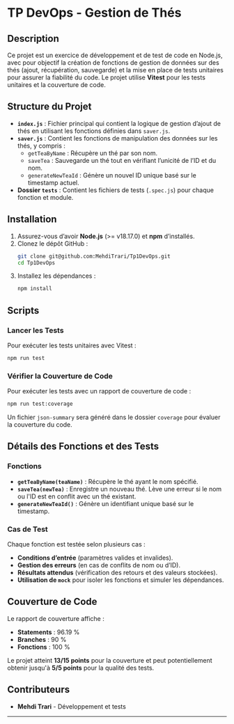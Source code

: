 # TP DevOps - Gestion de Thés

## Description

Ce projet est un exercice de développement et de test de code en Node.js, avec pour objectif la création de fonctions de gestion de données sur des thés (ajout, récupération, sauvegarde) et la mise en place de tests unitaires pour assurer la fiabilité du code. Le projet utilise **Vitest** pour les tests unitaires et la couverture de code.

## Structure du Projet

- **`index.js`** : Fichier principal qui contient la logique de gestion d’ajout de thés en utilisant les fonctions définies dans `saver.js`.
- **`saver.js`** : Contient les fonctions de manipulation des données sur les thés, y compris :
  - `getTeaByName` : Récupère un thé par son nom.
  - `saveTea` : Sauvegarde un thé tout en vérifiant l’unicité de l’ID et du nom.
  - `generateNewTeaId` : Génère un nouvel ID unique basé sur le timestamp actuel.
- **Dossier `tests`** : Contient les fichiers de tests (`.spec.js`) pour chaque fonction et module.

## Installation

1. Assurez-vous d’avoir **Node.js** (>= v18.17.0) et **npm** d’installés.
2. Clonez le dépôt GitHub :
   ```bash
   git clone git@github.com:MehdiTrari/Tp1DevOps.git
   cd Tp1DevOps
   ```
3. Installez les dépendances :
   ```bash
   npm install
   ```

## Scripts

### Lancer les Tests

Pour exécuter les tests unitaires avec Vitest :
```bash
npm run test
```

### Vérifier la Couverture de Code

Pour exécuter les tests avec un rapport de couverture de code :
```bash
npm run test:coverage
```

Un fichier `json-summary` sera généré dans le dossier `coverage` pour évaluer la couverture du code.

## Détails des Fonctions et des Tests

### Fonctions

- **`getTeaByName(teaName)`** : Récupère le thé ayant le nom spécifié.
- **`saveTea(newTea)`** : Enregistre un nouveau thé. Lève une erreur si le nom ou l'ID est en conflit avec un thé existant.
- **`generateNewTeaId()`** : Génère un identifiant unique basé sur le timestamp.

### Cas de Test

Chaque fonction est testée selon plusieurs cas :
- **Conditions d’entrée** (paramètres valides et invalides).
- **Gestion des erreurs** (en cas de conflits de nom ou d’ID).
- **Résultats attendus** (vérification des retours et des valeurs stockées).
- **Utilisation de `mock`** pour isoler les fonctions et simuler les dépendances.

## Couverture de Code

Le rapport de couverture affiche :
- **Statements** : 96.19 %
- **Branches** : 90 %
- **Fonctions** : 100 %

Le projet atteint **13/15 points** pour la couverture et peut potentiellement obtenir jusqu'à **5/5 points** pour la qualité des tests.

## Contributeurs

- **Mehdi Trari** - Développement et tests

---